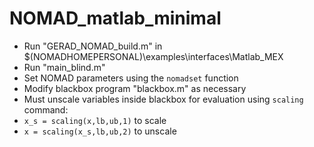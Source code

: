 # NOMAD_matlab_minimal
 
- Run "GERAD_NOMAD_build.m" in $(NOMADHOMEPERSONAL)\examples\interfaces\Matlab_MEX
- Run "main_blind.m"
- Set NOMAD parameters using the `nomadset` function
- Modify blackbox program "blackbox.m" as necessary
- Must unscale variables inside blackbox for evaluation using `scaling` command:
 - `x_s = scaling(x,lb,ub,1)` to scale
 - `x = scaling(x_s,lb,ub,2)` to unscale
